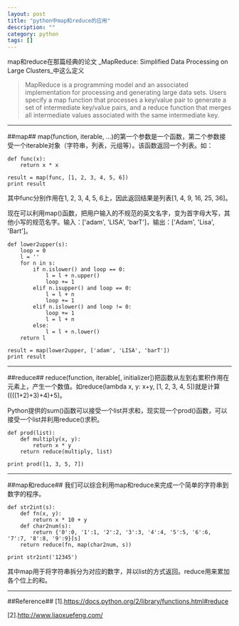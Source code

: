 ```yaml
---
layout: post
title: "python中map和reduce的应用"
description: ""
category: python
tags: []
---
```


map和reduce在那篇经典的论文 _MapReduce: Simplified Data Processing on Large Clusters_中这么定义

> MapReduce is a programming model and an associated implementation for processing and generating large data sets. Users specify a map function that processes a key/value pair to generate a set of intermediate key/value pairs, and a reduce function that merges all intermediate values associated with the same intermediate key.

------------------------------------------------------------------

##map##
map(function, iterable, ...)的第一个参数是一个函数，第二个参数接受一个iterable对象（字符串，列表，元组等）。该函数返回一个列表。如：

```
def func(x):
    return x * x

result = map(func, [1, 2, 3, 4, 5, 6])
print result
```

其中func分别作用在1, 2, 3, 4, 5, 6上，因此返回结果是列表[1, 4, 9, 16, 25, 36]。

现在可以利用map()函数，把用户输入的不规范的英文名字，变为首字母大写，其他小写的规范名字。输入：['adam', 'LISA', 'barT']，输出：['Adam', 'Lisa', 'Bart']。

```
def lower2upper(s):
    loop = 0
    l = ''
    for n in s:
        if n.islower() and loop == 0:
            l = l + n.upper()
            loop += 1
        elif n.isupper() and loop == 0:
            l = l + n
            loop += 1
        elif n.islower() and loop != 0:
            loop += 1
            l = l + n
        else:
            l = l + n.lower()
    return l
 
result = map(lower2upper, ['adam', 'LISA', 'barT'])
print result
```

-------------------------------------------------------

##reduce##
reduce(function, iterable[, initializer])把函数从左到右累积作用在元素上，产生一个数值。如reduce(lambda x, y: x+y, [1, 2, 3, 4, 5])就是计算((((1+2)+3)+4)+5)。

Python提供的sum()函数可以接受一个list并求和，现实现一个prod()函数，可以接受一个list并利用reduce()求积。

```
def prod(list):
    def multiply(x, y):
        return x * y
    return reduce(multiply, list)
 
print prod([1, 3, 5, 7])
```

-----------------------------------------------------------------

##map和reduce##
我们可以综合利用map和reduce来完成一个简单的字符串到数字的程序。

```
def str2int(s):
    def fn(x, y):
        return x * 10 + y
    def char2num(s):
        return {'0':0, '1':1, '2':2, '3':3, '4':4, '5':5, '6':6, '7':7, '8':8, '9':9}[s]
    return reduce(fn, map(char2num, s))
 
print str2int('12345')
```

其中map用于将字符串拆分为对应的数字，并以list的方式返回。reduce用来累加各个位上的和。

----------------------------------------------------

##Reference##
[1].https://docs.python.org/2/library/functions.html#reduce

[2].http://www.liaoxuefeng.com/

